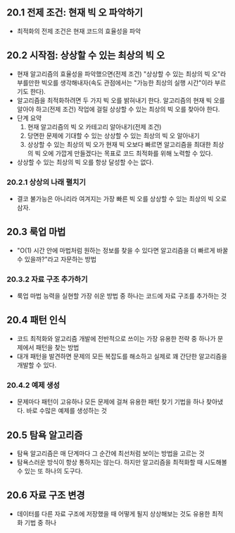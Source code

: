 ## 20.1 전제 조건: 현재 빅 오 파악하기
- 최적화의 전제 조건은 현재 코드의 효율성을 파악

## 20.2 시작점: 상상할 수 있는 최상의 빅 오
- 현재 알고리즘의 효율성을 파악했으면(전제 조건) "상상할 수 있는 최상의 빅 오"라 부를만한 빅오를 생각해내자(속도 관점에서는 "가능한 최상의 실행 시간"이라 부르기도 한다).
- 알고리즘을 최적화하려면 두 가지 빅 오를 밝혀내기 한다. 알고리즘의 현재 빅 오를 알아야 하고(전제 조건) 작업에 걸릴 상상할 수 있는 최상의 빅 오를 찾아야 한다.
- 단계 요약
	1. 현재 알고리즘의 빅 오 카테고리 알아내기(전제 조건)
	2. 당면한 문제에 기대할 수 있는 상상할 수 있는 최상의 빅 오 알아내기
	3. 상상할 수 있는 최상의 빅 오가 현재 빅 오보다 빠르면 알고리즘을 최대한 최상의 빅 오에 가깝게 만들겠다는 목표로 코드 최적화를 위해 노력할 수 있다.
- 상상할 수 있는 최상의 빅 오를 항상 달성할 수는 없다.

### 20.2.1 상상의 나래 펼치기
- 결코 불가능은 아니리라 여겨지는 가장 빠른 빅 오를 상상할 수 있는 최상의 빅 오로 삼자.

## 20.3 룩업 마법
- "O(1) 시간 안에 마법처럼 원하는 정보를 찾을 수 있다면 알고리즘을 더 빠르게 바꿀 수 있을까?"라고 자문하는 방법

### 20.3.2 자료 구조 추가하기
- 룩업 마법 능력을 실현할 가장 쉬운 방법 중 하나는 코드에 자료 구조를 추가하는 것

## 20.4 패턴 인식
- 코드 최적화와 알고리즘 개발에 전반적으로 쓰이는 가장 유용한 전략 중 하나가 문제에서 패턴을 찾는 방법
- 대개 패턴을 발견하면 문제의 모든 복잡도를 해소하고 실제로 꽤 간단한 알고리즘을 개발할 수 있다.

### 20.4.2 예제 생성
- 문제마다 패턴이 고유하나 모든 문제에 걸쳐 유용한 패턴 찾기 기법을 하나 찾아냈다. 바로 수많은 예제를 생성하는 것

## 20.5 탐욕 알고리즘
- 탐욕 알고리즘은 매 단계마다 그 순간에 최선처럼 보이는 방법을 고르는 것
- 탐욕스러운 방식이 항상 통하지는 않는다. 하지만 알고리즘을 최적화할 때 시도해볼 수 있는 또 하나의 도구다.

## 20.6 자료 구조 변경
- 데이터를 다른 자료 구조에 저장했을 때 어떻게 될지 상상해보는 것도 유용한 최적화 기법 중 하나